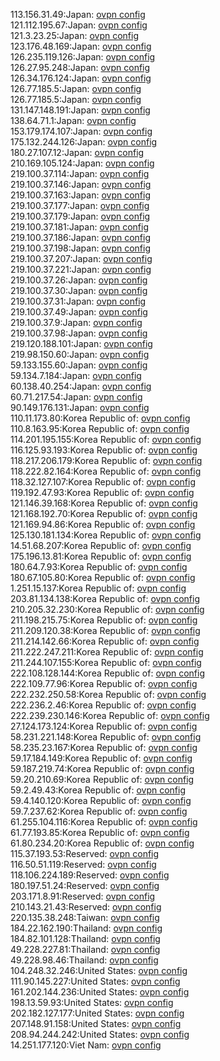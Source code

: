 113.156.31.49:Japan: [ovpn config](vpn/113_156_31_49.ovpn)  
121.112.195.67:Japan: [ovpn config](vpn/121_112_195_67.ovpn)  
121.3.23.25:Japan: [ovpn config](vpn/121_3_23_25.ovpn)  
123.176.48.169:Japan: [ovpn config](vpn/123_176_48_169.ovpn)  
126.235.119.126:Japan: [ovpn config](vpn/126_235_119_126.ovpn)  
126.27.95.248:Japan: [ovpn config](vpn/126_27_95_248.ovpn)  
126.34.176.124:Japan: [ovpn config](vpn/126_34_176_124.ovpn)  
126.77.185.5:Japan: [ovpn config](vpn/126_77_185_5.ovpn)  
126.77.185.5:Japan: [ovpn config](vpn/126_77_185_5.ovpn)  
131.147.148.191:Japan: [ovpn config](vpn/131_147_148_191.ovpn)  
138.64.71.1:Japan: [ovpn config](vpn/138_64_71_1.ovpn)  
153.179.174.107:Japan: [ovpn config](vpn/153_179_174_107.ovpn)  
175.132.244.126:Japan: [ovpn config](vpn/175_132_244_126.ovpn)  
180.27.107.12:Japan: [ovpn config](vpn/180_27_107_12.ovpn)  
210.169.105.124:Japan: [ovpn config](vpn/210_169_105_124.ovpn)  
219.100.37.114:Japan: [ovpn config](vpn/219_100_37_114.ovpn)  
219.100.37.146:Japan: [ovpn config](vpn/219_100_37_146.ovpn)  
219.100.37.163:Japan: [ovpn config](vpn/219_100_37_163.ovpn)  
219.100.37.177:Japan: [ovpn config](vpn/219_100_37_177.ovpn)  
219.100.37.179:Japan: [ovpn config](vpn/219_100_37_179.ovpn)  
219.100.37.181:Japan: [ovpn config](vpn/219_100_37_181.ovpn)  
219.100.37.186:Japan: [ovpn config](vpn/219_100_37_186.ovpn)  
219.100.37.198:Japan: [ovpn config](vpn/219_100_37_198.ovpn)  
219.100.37.207:Japan: [ovpn config](vpn/219_100_37_207.ovpn)  
219.100.37.221:Japan: [ovpn config](vpn/219_100_37_221.ovpn)  
219.100.37.26:Japan: [ovpn config](vpn/219_100_37_26.ovpn)  
219.100.37.30:Japan: [ovpn config](vpn/219_100_37_30.ovpn)  
219.100.37.31:Japan: [ovpn config](vpn/219_100_37_31.ovpn)  
219.100.37.49:Japan: [ovpn config](vpn/219_100_37_49.ovpn)  
219.100.37.9:Japan: [ovpn config](vpn/219_100_37_9.ovpn)  
219.100.37.98:Japan: [ovpn config](vpn/219_100_37_98.ovpn)  
219.120.188.101:Japan: [ovpn config](vpn/219_120_188_101.ovpn)  
219.98.150.60:Japan: [ovpn config](vpn/219_98_150_60.ovpn)  
59.133.155.60:Japan: [ovpn config](vpn/59_133_155_60.ovpn)  
59.134.7.184:Japan: [ovpn config](vpn/59_134_7_184.ovpn)  
60.138.40.254:Japan: [ovpn config](vpn/60_138_40_254.ovpn)  
60.71.217.54:Japan: [ovpn config](vpn/60_71_217_54.ovpn)  
90.149.176.131:Japan: [ovpn config](vpn/90_149_176_131.ovpn)  
110.11.173.80:Korea Republic of: [ovpn config](vpn/110_11_173_80.ovpn)  
110.8.163.95:Korea Republic of: [ovpn config](vpn/110_8_163_95.ovpn)  
114.201.195.155:Korea Republic of: [ovpn config](vpn/114_201_195_155.ovpn)  
116.125.93.193:Korea Republic of: [ovpn config](vpn/116_125_93_193.ovpn)  
118.217.206.179:Korea Republic of: [ovpn config](vpn/118_217_206_179.ovpn)  
118.222.82.164:Korea Republic of: [ovpn config](vpn/118_222_82_164.ovpn)  
118.32.127.107:Korea Republic of: [ovpn config](vpn/118_32_127_107.ovpn)  
119.192.47.93:Korea Republic of: [ovpn config](vpn/119_192_47_93.ovpn)  
121.146.39.168:Korea Republic of: [ovpn config](vpn/121_146_39_168.ovpn)  
121.168.192.70:Korea Republic of: [ovpn config](vpn/121_168_192_70.ovpn)  
121.169.94.86:Korea Republic of: [ovpn config](vpn/121_169_94_86.ovpn)  
125.130.181.134:Korea Republic of: [ovpn config](vpn/125_130_181_134.ovpn)  
14.51.68.207:Korea Republic of: [ovpn config](vpn/14_51_68_207.ovpn)  
175.196.13.81:Korea Republic of: [ovpn config](vpn/175_196_13_81.ovpn)  
180.64.7.93:Korea Republic of: [ovpn config](vpn/180_64_7_93.ovpn)  
180.67.105.80:Korea Republic of: [ovpn config](vpn/180_67_105_80.ovpn)  
1.251.15.137:Korea Republic of: [ovpn config](vpn/1_251_15_137.ovpn)  
203.81.134.138:Korea Republic of: [ovpn config](vpn/203_81_134_138.ovpn)  
210.205.32.230:Korea Republic of: [ovpn config](vpn/210_205_32_230.ovpn)  
211.198.215.75:Korea Republic of: [ovpn config](vpn/211_198_215_75.ovpn)  
211.209.120.38:Korea Republic of: [ovpn config](vpn/211_209_120_38.ovpn)  
211.214.142.66:Korea Republic of: [ovpn config](vpn/211_214_142_66.ovpn)  
211.222.247.211:Korea Republic of: [ovpn config](vpn/211_222_247_211.ovpn)  
211.244.107.155:Korea Republic of: [ovpn config](vpn/211_244_107_155.ovpn)  
222.108.128.144:Korea Republic of: [ovpn config](vpn/222_108_128_144.ovpn)  
222.109.77.96:Korea Republic of: [ovpn config](vpn/222_109_77_96.ovpn)  
222.232.250.58:Korea Republic of: [ovpn config](vpn/222_232_250_58.ovpn)  
222.236.2.46:Korea Republic of: [ovpn config](vpn/222_236_2_46.ovpn)  
222.239.230.146:Korea Republic of: [ovpn config](vpn/222_239_230_146.ovpn)  
27.124.173.124:Korea Republic of: [ovpn config](vpn/27_124_173_124.ovpn)  
58.231.221.148:Korea Republic of: [ovpn config](vpn/58_231_221_148.ovpn)  
58.235.23.167:Korea Republic of: [ovpn config](vpn/58_235_23_167.ovpn)  
59.17.184.149:Korea Republic of: [ovpn config](vpn/59_17_184_149.ovpn)  
59.187.219.74:Korea Republic of: [ovpn config](vpn/59_187_219_74.ovpn)  
59.20.210.69:Korea Republic of: [ovpn config](vpn/59_20_210_69.ovpn)  
59.2.49.43:Korea Republic of: [ovpn config](vpn/59_2_49_43.ovpn)  
59.4.140.120:Korea Republic of: [ovpn config](vpn/59_4_140_120.ovpn)  
59.7.237.62:Korea Republic of: [ovpn config](vpn/59_7_237_62.ovpn)  
61.255.104.116:Korea Republic of: [ovpn config](vpn/61_255_104_116.ovpn)  
61.77.193.85:Korea Republic of: [ovpn config](vpn/61_77_193_85.ovpn)  
61.80.234.20:Korea Republic of: [ovpn config](vpn/61_80_234_20.ovpn)  
115.37.193.53:Reserved: [ovpn config](vpn/115_37_193_53.ovpn)  
116.50.51.119:Reserved: [ovpn config](vpn/116_50_51_119.ovpn)  
118.106.224.189:Reserved: [ovpn config](vpn/118_106_224_189.ovpn)  
180.197.51.24:Reserved: [ovpn config](vpn/180_197_51_24.ovpn)  
203.171.8.91:Reserved: [ovpn config](vpn/203_171_8_91.ovpn)  
210.143.21.43:Reserved: [ovpn config](vpn/210_143_21_43.ovpn)  
220.135.38.248:Taiwan: [ovpn config](vpn/220_135_38_248.ovpn)  
184.22.162.190:Thailand: [ovpn config](vpn/184_22_162_190.ovpn)  
184.82.101.128:Thailand: [ovpn config](vpn/184_82_101_128.ovpn)  
49.228.227.81:Thailand: [ovpn config](vpn/49_228_227_81.ovpn)  
49.228.98.46:Thailand: [ovpn config](vpn/49_228_98_46.ovpn)  
104.248.32.246:United States: [ovpn config](vpn/104_248_32_246.ovpn)  
111.90.145.227:United States: [ovpn config](vpn/111_90_145_227.ovpn)  
161.202.144.236:United States: [ovpn config](vpn/161_202_144_236.ovpn)  
198.13.59.93:United States: [ovpn config](vpn/198_13_59_93.ovpn)  
202.182.127.177:United States: [ovpn config](vpn/202_182_127_177.ovpn)  
207.148.91.158:United States: [ovpn config](vpn/207_148_91_158.ovpn)  
208.94.244.242:United States: [ovpn config](vpn/208_94_244_242.ovpn)  
14.251.177.120:Viet Nam: [ovpn config](vpn/14_251_177_120.ovpn)  
